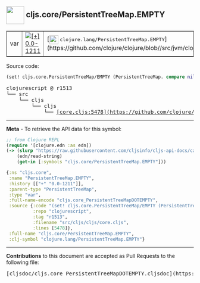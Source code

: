 ## <img width="48px" valign="middle" src="http://i.imgur.com/Hi20huC.png"> cljs.core/PersistentTreeMap.EMPTY

 <table border="1">
<tr>

<td>var</td>
<td><a href="https://github.com/cljsinfo/cljs-api-docs/tree/0.0-1211"><img valign="middle" alt="[+] 0.0-1211" src="https://img.shields.io/badge/+-0.0--1211-lightgrey.svg"></a> </td>
<td>
[<img height="24px" valign="middle" src="http://i.imgur.com/1GjPKvB.png"> <samp>clojure.lang/PersistentTreeMap.EMPTY</samp>](https://github.com/clojure/clojure/blob//src/jvm/clojure/lang/PersistentTreeMap.java)
</td>
</tr>
</table>






Source code:

```clj
(set! cljs.core.PersistentTreeMap/EMPTY (PersistentTreeMap. compare nil 0 nil 0))
```

 <pre>
clojurescript @ r1513
└── src
    └── cljs
        └── cljs
            └── <ins>[core.cljs:5478](https://github.com/clojure/clojurescript/blob/r1513/src/cljs/cljs/core.cljs#L5478)</ins>
</pre>


---

__Meta__ - To retrieve the API data for this symbol:

```clj
;; from Clojure REPL
(require '[clojure.edn :as edn])
(-> (slurp "https://raw.githubusercontent.com/cljsinfo/cljs-api-docs/catalog/cljs-api.edn")
    (edn/read-string)
    (get-in [:symbols "cljs.core/PersistentTreeMap.EMPTY"]))
```

```clj
{:ns "cljs.core",
 :name "PersistentTreeMap.EMPTY",
 :history [["+" "0.0-1211"]],
 :parent-type "PersistentTreeMap",
 :type "var",
 :full-name-encode "cljs.core_PersistentTreeMapDOTEMPTY",
 :source {:code "(set! cljs.core.PersistentTreeMap/EMPTY (PersistentTreeMap. compare nil 0 nil 0))",
          :repo "clojurescript",
          :tag "r1513",
          :filename "src/cljs/cljs/core.cljs",
          :lines [5478]},
 :full-name "cljs.core/PersistentTreeMap.EMPTY",
 :clj-symbol "clojure.lang/PersistentTreeMap.EMPTY"}

```

---

__Contributions__ to this document are accepted as Pull Requests to the following file:

 <pre>
[cljsdoc/cljs.core_PersistentTreeMapDOTEMPTY.cljsdoc](https://github.com/cljsinfo/cljs-api-docs/blob/master/cljsdoc/cljs.core_PersistentTreeMapDOTEMPTY.cljsdoc)
</pre>

